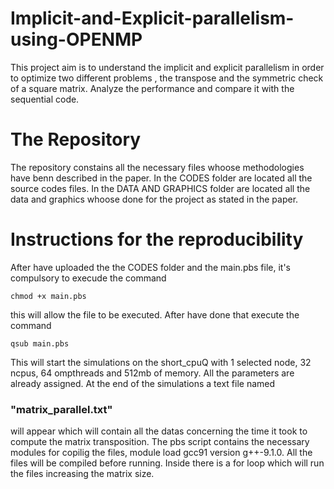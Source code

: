# Implicit-and-Explicit-parallelism-using-OPENMP

This project aim is to understand the implicit and explicit parallelism in order to optimize two different problems , the transpose and the symmetric check  of a square matrix.  Analyze the performance and compare it with the sequential code.  
# The Repository 
The repository constains all the necessary files whoose methodologies have benn described in the paper. In the CODES folder are located all the source codes files. In the DATA AND GRAPHICS folder are located all the data and graphics whoose done for the project as stated in the paper. 
# Instructions for the reproducibility
After have uploaded the the CODES folder and the main.pbs file, it's compulsory to execude the command
```
chmod +x main.pbs
```
this will allow the file to be executed. 
After have done that execute the command
```
qsub main.pbs
```
 This will start the simulations on the short_cpuQ with 1 selected node, 32 ncpus, 64 ompthreads and 512mb of memory.
All the parameters are already assigned. At the end of the simulations a text file named 
### "matrix_parallel.txt" 
will appear which will contain all the datas concerning the time it took to compute the matrix transposition.
The pbs script contains the necessary modules for copilig the files, module load gcc91 version g++-9.1.0. 
All the files will be compiled before running. Inside there is a for loop which will run the files increasing the matrix size. 

